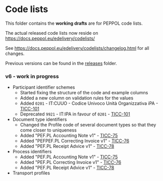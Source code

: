 # Code lists

This folder contains the **working drafts** are for PEPPOL code lists.

The actual released code lists now reside on https://docs.peppol.eu/edelivery/codelists/

See https://docs.peppol.eu/edelivery/codelists/changelog.html for all changes.

Previous versions can be found in the [releases](https://github.com/OpenPEPPOL/documentation/tree/master/Code%20Lists/releases) folder.

### v6 - work in progress

* Participant identifier schemes
    * Started fixing the structure of the code and example columns
    * Added a new column on validation rules for the values
    * Added `0201` - IT:CUUO - Codice Univoco Unità Organizzativa iPA - [TICC-101](https://openpeppol.atlassian.net/browse/TICC-101)
    * Deprecated `9921` - IT:IPA in favour of `0201` - [TICC-101](https://openpeppol.atlassian.net/browse/TICC-101)
* Document type identifiers
    * Changed the Profile code of several document types so that they come closer to uniqueness
    * Added "PEF.PL Accounting Note v1" - [TICC-75](https://openpeppol.atlassian.net/browse/TICC-75)
    * Added "PEFPEF.PL Correcting Invoice v1" - [TICC-76](https://openpeppol.atlassian.net/browse/TICC-76)
    * Added "PEF.PL Receipt Advice v1" - [TICC-78](https://openpeppol.atlassian.net/browse/TICC-78)
* Process identifiers
    * Added "PEF.PL Accounting Note v1" - [TICC-75](https://openpeppol.atlassian.net/browse/TICC-75)
    * Added "PEF.PL Correcting Invoice v1" - [TICC-76](https://openpeppol.atlassian.net/browse/TICC-76)
    * Added "PEF.PL Receipt Advice v1" - [TICC-78](https://openpeppol.atlassian.net/browse/TICC-78)
* Transport profiles
